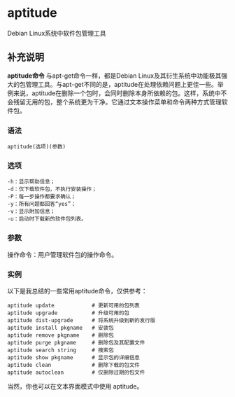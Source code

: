aptitude
===

Debian Linux系统中软件包管理工具

## 补充说明

**aptitude命令** 与apt-get命令一样，都是Debian Linux及其衍生系统中功能极其强大的包管理工具。与apt-get不同的是，aptitude在处理依赖问题上更佳一些。举例来说，aptitude在删除一个包时，会同时删除本身所依赖的包。这样，系统中不会残留无用的包，整个系统更为干净。它通过文本操作菜单和命令两种方式管理软件包。

###  语法

```
aptitude(选项)(参数)
```

###  选项

```
-h：显示帮助信息；
-d：仅下载软件包，不执行安装操作；
-P：每一步操作都要求确认；
-y：所有问题都回答“yes”；
-v：显示附加信息；
-u：启动时下载新的软件包列表。
```

###  参数

操作命令：用户管理软件包的操作命令。

###  实例

以下是我总结的一些常用aptitude命令，仅供参考：

```
aptitude update            # 更新可用的包列表
aptitude upgrade           # 升级可用的包
aptitude dist-upgrade      # 将系统升级到新的发行版
aptitude install pkgname   # 安装包
aptitude remove pkgname    # 删除包
aptitude purge pkgname     # 删除包及其配置文件
aptitude search string     # 搜索包
aptitude show pkgname      # 显示包的详细信息
aptitude clean             # 删除下载的包文件
aptitude autoclean         # 仅删除过期的包文件
```

当然，你也可以在文本界面模式中使用 aptitude。


